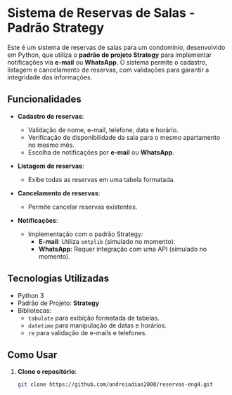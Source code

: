 # Sistema de Reservas de Salas - Padrão Strategy

Este é um sistema de reservas de salas para um condomínio, desenvolvido em Python, que utiliza o **padrão de projeto Strategy** para implementar notificações via **e-mail** ou **WhatsApp**. O sistema permite o cadastro, listagem e cancelamento de reservas, com validações para garantir a integridade das informações.

## Funcionalidades

- **Cadastro de reservas**:
  - Validação de nome, e-mail, telefone, data e horário.
  - Verificação de disponibilidade da sala para o mesmo apartamento no mesmo mês.
  - Escolha de notificações por **e-mail** ou **WhatsApp**.

- **Listagem de reservas**:
  - Exibe todas as reservas em uma tabela formatada.

- **Cancelamento de reservas**:
  - Permite cancelar reservas existentes.

- **Notificações**:
  - Implementação com o padrão Strategy:
    - **E-mail**: Utiliza `smtplib` (simulado no momento).
    - **WhatsApp**: Requer integração com uma API (simulado no momento).

## Tecnologias Utilizadas

- Python 3
- Padrão de Projeto: **Strategy**
- Bibliotecas:
  - `tabulate` para exibição formatada de tabelas.
  - `datetime` para manipulação de datas e horários.
  - `re` para validação de e-mails e telefones.

## Como Usar

1. **Clone o repositório**:
   ```bash
   git clone https://github.com/andreiadias2000/reservas-eng4.git
